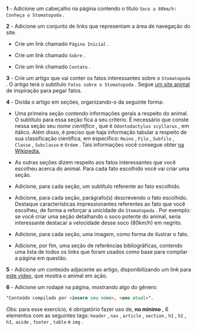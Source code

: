 **1** - Adicione um cabeçalho na página contendo o título  `Soco a 80km/h: Conheça o Stomatopoda`  .

**2** - Adicione um conjunto de links que representam a área de navegação do site.

-   Crie um link chamado  `Página Inicial`  .
    
-   Crie um link chamado  `Sobre`  .
    
-   Crie um link chamado  `Contato`  .
    

**3** - Crie um artigo que vai conter os fatos interessantes sobre o  `Stomatopoda`  . O artigo terá o subtítulo  `Fatos sobre o Stomatopoda`  . Segue  [um site animal](https://theoatmeal.com/comics/mantis_shrimp) de inspiração para pegar fatos.

**4** - Divida o artigo em seções, organizando-o da seguinte forma:

-   Uma primeira seção contendo informações gerais a respeito do animal. O subtítulo para essa seção fica a seu critério. É necessário que conste nessa seção seu  _nome científico_ , que é  `Odontodactylus scyllarus`  , em itálico. Além disso, é preciso que haja informação tabular a respeito de sua classificação científica, em específico:  `Reino`  ,  `Filo`  ,  `Subfilo`  ,  `Classe`  ,  `Subclasse`  e  `Ordem`  . Tais informações você consegue obter  [na Wikipedia.](https://pt.wikipedia.org/wiki/Stomatopoda)
    
-   As outras seções dizem respeito aos fatos interessantes que você escolheu acerca do animal. Para cada fato escolhido você vai criar uma seção.
    
-   Adicione, para cada seção, um subtítulo referente ao fato escolhido.
    
-   Adicione, para cada seção, parágrafo(s) descrevendo o fato escolhido. Destaque características impressionantes referentes ao fato que você escolheu, de forma a reforçar a unicidade do  `Stomatopoda`  . Por exemplo: se você criar uma seção detalhando o soco potente do animal, seria interessante destacar a velocidade desse soco (80km/h) em negrito.
    
-   Adicione, para cada seção, uma imagem, como forma de ilustrar o fato.
    
-   Adicione, por fim, uma seção de referências bibliográficas, contendo uma lista de todos os links que foram usados como base para compilar a página em questão.
    

**5** - Adicione um conteúdo adjacente ao artigo, disponibilizando um link para  [este vídeo,](https://www.youtube.com/watch?v=E0Li1k5hGBE) que mostra o animal em ação.

**6** - Adicione um rodapé na página, mostrando algo do gênero:

```html
"Conteúdo compilado por <insere seu nome>, <ano atual>".
```

_Obs:_ para esse exercício, é obrigatório fazer uso de,  **no mínimo** , 6 elementos com as seguintes tags:  `header`  ,  `nav`  ,  `article`  ,  `section`  ,  `h1`  ,  `h2`  ,  `h3,`  `aside`  ,  `footer`  ,  `table`  e  `img`  .
